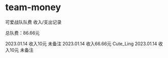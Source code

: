 # team-money
可爱战队队费 收入/支出记录

总队费：86.66元

2023.01.14  收入10元       未备注
2023.01.14  收入66.66元    Cute_Ling
2023.01.14  收入10元       未备注

